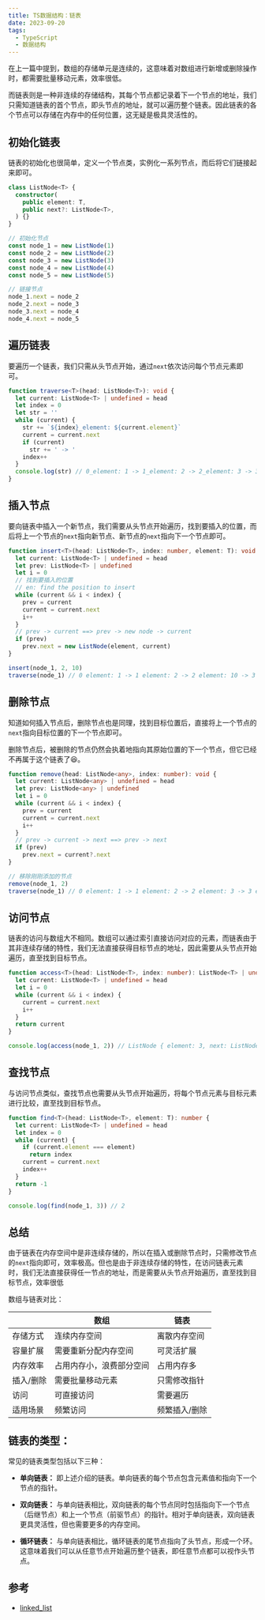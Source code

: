 ```yaml
---
title: TS数据结构：链表
date: 2023-09-20
tags:
  - TypeScript
  - 数据结构
---
```


在上一篇中提到，数组的存储单元是连续的，这意味着对数组进行新增或删除操作时，都需要批量移动元素，效率很低。

而链表则是一种非连续的存储结构，其每个节点都记录着下一个节点的地址，我们只需知道链表的首个节点，即头节点的地址，就可以遍历整个链表。因此链表的各个节点可以存储在内存中的任何位置，这无疑是极具灵活性的。

## 初始化链表

链表的初始化也很简单，定义一个节点类，实例化一系列节点，而后将它们链接起来即可。

```ts
class ListNode<T> {
  constructor(
    public element: T,
    public next?: ListNode<T>,
  ) {}
}

// 初始化节点
const node_1 = new ListNode(1)
const node_2 = new ListNode(2)
const node_3 = new ListNode(3)
const node_4 = new ListNode(4)
const node_5 = new ListNode(5)

// 链接节点
node_1.next = node_2
node_2.next = node_3
node_3.next = node_4
node_4.next = node_5
```

## 遍历链表

要遍历一个链表，我们只需从头节点开始，通过`next`依次访问每个节点元素即可。

```ts
function traverse<T>(head: ListNode<T>): void {
  let current: ListNode<T> | undefined = head
  let index = 0
  let str = ''
  while (current) {
    str += `${index}_element: ${current.element}`
    current = current.next
    if (current)
      str += ' -> '
    index++
  }
  console.log(str) // 0_element: 1 -> 1_element: 2 -> 2_element: 3 -> 3_element: 4 -> 4_element: 5
}
```

## 插入节点

要向链表中插入一个新节点，我们需要从头节点开始遍历，找到要插入的位置，而后将上一个节点的`next`指向新节点、新节点的`next`指向下一个节点即可。

```ts
function insert<T>(head: ListNode<T>, index: number, element: T): void {
  let current: ListNode<T> | undefined = head
  let prev: ListNode<T> | undefined
  let i = 0
  // 找到要插入的位置
  // en: find the position to insert
  while (current && i < index) {
    prev = current
    current = current.next
    i++
  }
  // prev -> current ==> prev -> new node -> current
  if (prev)
    prev.next = new ListNode(element, current)
}

insert(node_1, 2, 10)
traverse(node_1) // 0 element: 1 -> 1 element: 2 -> 2 element: 10 -> 3 element: 3 -> 4 element: 4 -> 5 element: 5
```

## 删除节点

知道如何插入节点后，删除节点也是同理，找到目标位置后，直接将上一个节点的`next`指向目标位置的下一个节点即可。

删除节点后，被删除的节点仍然会执着地指向其原始位置的下一个节点，但它已经不再属于这个链表了😆。

```ts
function remove(head: ListNode<any>, index: number): void {
  let current: ListNode<any> | undefined = head
  let prev: ListNode<any> | undefined
  let i = 0
  while (current && i < index) {
    prev = current
    current = current.next
    i++
  }
  // prev -> current -> next ==> prev -> next
  if (prev)
    prev.next = current?.next
}

// 移除刚刚添加的节点
remove(node_1, 2)
traverse(node_1) // 0 element: 1 -> 1 element: 2 -> 2 element: 3 -> 3 element: 4 -> 4 element: 5
```

## 访问节点

链表的访问与数组大不相同。数组可以通过索引直接访问对应的元素，而链表由于其非连续存储的特性，我们无法直接获得目标节点的地址，因此需要从头节点开始遍历，直至找到目标节点。

```ts
function access<T>(head: ListNode<T>, index: number): ListNode<T> | undefined {
  let current: ListNode<T> | undefined = head
  let i = 0
  while (current && i < index) {
    current = current.next
    i++
  }
  return current
}

console.log(access(node_1, 2)) // ListNode { element: 3, next: ListNode {...} }
```

## 查找节点

与访问节点类似，查找节点也需要从头节点开始遍历，将每个节点元素与目标元素进行比较，直至找到目标节点。

```ts
function find<T>(head: ListNode<T>, element: T): number {
  let current: ListNode<T> | undefined = head
  let index = 0
  while (current) {
    if (current.element === element)
      return index
    current = current.next
    index++
  }
  return -1
}

console.log(find(node_1, 3)) // 2
```
## 总结

由于链表在内存空间中是非连续存储的，所以在插入或删除节点时，只需修改节点的`next`指向即可，效率极高。但也是由于非连续存储的特性，在访问链表元素时，我们无法直接获得任一节点的地址，而是需要从头节点开始遍历，直至找到目标节点，效率很低

数组与链表对比：

|     | 数组 | 链表 |
| - | - | - |
| 存储方式 | 连续内存空间 | 离散内存空间 |
| 容量扩展 | 需要重新分配内存空间 | 可灵活扩展 |
| 内存效率 | 占用内存小，浪费部分空间 | 占用内存多 |
| 插入/删除 | 需要批量移动元素 | 只需修改指针 |
| 访问 | 可直接访问 | 需要遍历 |
| 适用场景 | 频繁访问 | 频繁插入/删除 |


## 链表的类型：

常见的链表类型包括以下三种：

- **单向链表：** 即上述介绍的链表。单向链表的每个节点包含元素值和指向下一个节点的指针。

- **双向链表：** 与单向链表相比，双向链表的每个节点同时包括指向下一个节点（后继节点）和上一个节点（前驱节点）的指针。相对于单向链表，双向链表更具灵活性，但也需要更多的内存空间。
  
- **循环链表：** 与单向链表相比，循环链表的尾节点指向了头节点，形成一个环。这意味着我们可以从任意节点开始遍历整个链表，即任意节点都可以视作头节点。

## 参考

- [linked_list](https://www.hello-algo.com/chapter_array_and_linkedlist/linked_list/)